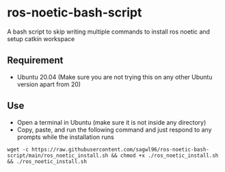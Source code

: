 # ros-noetic-bash-script
A bash script to skip writing multiple commands to install ros noetic and setup catkin workspace

## Requirement
- Ubuntu 20.04 (Make sure you are not trying this on any other Ubuntu version apart from 20)

## Use
- Open a terminal in Ubuntu (make sure it is not inside any directory)
- Copy, paste, and run the following command and just respond to any prompts while the installation runs

```
wget -c https://raw.githubusercontent.com/sagwl96/ros-noetic-bash-script/main/ros_noetic_install.sh && chmod +x ./ros_noetic_install.sh && ./ros_noetic_install.sh
```
